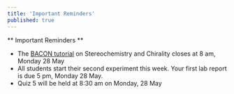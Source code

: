 ```yaml
---
title: 'Important Reminders'
published: true
---
```


** Important Reminders **  
* The [BACON tutorial](https://learnbacon.com/) on Stereochemistry and Chirality closes at 8 am, Monday 28 May    
* All students start their second experiment this week. Your first lab report is due 5 pm, Monday 28 May.  
* Quiz 5 will be held at 8:30 am on Monday, 28 May  
